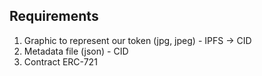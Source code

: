 
Requirements
----------------

1. Graphic to represent our token (jpg, jpeg) - IPFS -> CID
2. Metadata file (json) - CID
3. Contract ERC-721